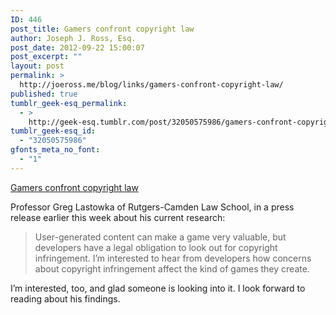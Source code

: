 ```yaml
---
ID: 446
post_title: Gamers confront copyright law
author: Joseph J. Ross, Esq.
post_date: 2012-09-22 15:00:07
post_excerpt: ""
layout: post
permalink: >
  http://joeross.me/blog/links/gamers-confront-copyright-law/
published: true
tumblr_geek-esq_permalink:
  - >
    http://geek-esq.tumblr.com/post/32050575986/gamers-confront-copyright-law
tumblr_geek-esq_id:
  - "32050575986"
gfonts_meta_no_font:
  - "1"
---
```

<a href='http://www.eurekalert.org/pub_releases/2012-09/ru-gcc092012.php'>Gamers confront copyright law</a><div class="link_description"><p>Professor Greg Lastowka of Rutgers-Camden Law School, in a press release earlier this week about his current research:</p>

<blockquote>
  <p>User-generated content can make a game very valuable, but developers have a legal obligation to look out for copyright infringement. I&#8217;m interested to hear from developers how concerns about copyright infringement affect the kind of games they create.</p>
</blockquote>

<p>I&#8217;m interested, too, and glad someone is looking into it. I look forward to reading about his findings.</p></div>